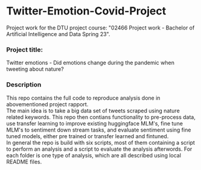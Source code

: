 # Twitter-Emotion-Covid-Project
Project work for the DTU project course:
"02466 Project work - Bachelor of Artificial Intelligence and Data Spring 23".

### Project title:
Twitter emotions  - Did emotions change during the pandemic when tweeting about nature?

### Description
This repo contains the full code to reproduce analysis done in abovementioned project rapport.\
The main idea is to take a big data set of tweets scraped using nature related keywords. This repo then contians functionality to pre-process data, use transfer learning to improve existing huggingface MLM's, fine tune MLM's to sentiment down stream tasks, and evaluate sentiment using fine tuned models, either pre trained or transfer learned and fintuned.\
In general the repo is build with six scripts, most of them containing a script to perform an analysis and a script to evaluate the analysis afterwords. For each folder is one type of analysis, which are all described using local README files.